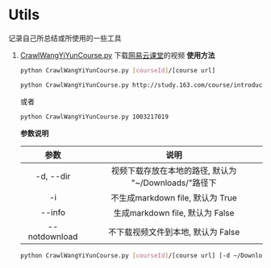 # Utils
记录自己所总结或所使用的一些工具

1. [CrawlWangYiYunCourse.py](CrawlWangYiYunCourse.py) 下载[网易云课堂](http://study.163.com/)的视频
    **使用方法**
    ```bash
    python CrawlWangYiYunCourse.py [courseId]/[course url]
    ```
    ```bash
    python CrawlWangYiYunCourse.py http://study.163.com/course/introduction.htm?courseId=1003217019
    ``` 	
    或者
    ```bash
    python CrawlWangYiYunCourse.py 1003217019
    ``` 
    **参数说明**
    
    | 参数 | 说明|
    | :---: | :---: |
    | -d, --dir| 视频下载存放在本地的路径, 默认为 "~/Downloads/"路径下|
    | -i| 不生成markdown file, 默认为 True|
    | --info| 生成markdown file, 默认为 False|
    | --notdownload| 不下载视频文件到本地, 默认为 False|
    
    ```bash
    python CrawlWangYiYunCourse.py [courseId]/[course url] [-d ~/Downloads/] [--info] [--notdownload]
    ```